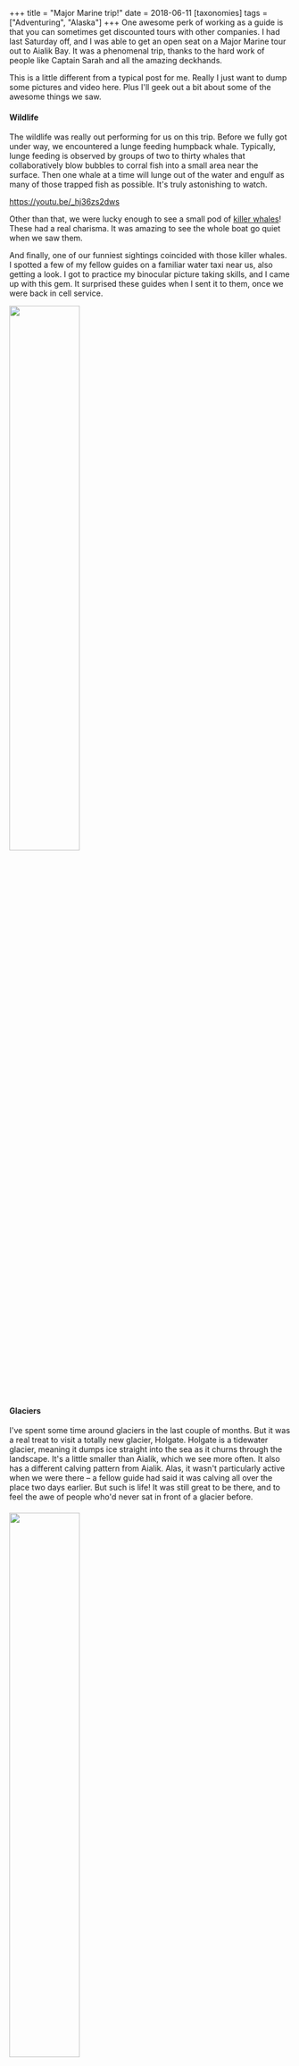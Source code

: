 +++
title = "Major Marine trip!"
date = 2018-06-11
[taxonomies]
tags = ["Adventuring", "Alaska"]
+++
One awesome perk of working as a guide is that you can sometimes get discounted tours with other companies. I had last Saturday off, and I was able to get an open seat on a Major Marine tour out to Aialik Bay. It was a phenomenal trip, thanks to the hard work of people like Captain Sarah and all the amazing deckhands.

This is a little different from a typical post for me. Really I just want to dump some pictures and video here. Plus I'll geek out a bit about some of the awesome things we saw.

#### Wildlife

The wildlife was really out performing for us on this trip. Before we fully got under way, we encountered a lunge feeding humpback whale. Typically, lunge feeding is observed by groups of two to thirty whales that collaboratively blow bubbles to corral fish into a small area near the surface. Then one whale at a time will lunge out of the water and engulf as many of those trapped fish as possible. It's truly astonishing to watch.

https://youtu.be/_hj36zs2dws

Other than that, we were lucky enough to see a small pod of [killer whales](https://heytasha.com/questions/2018/05/killer-whales/)! These had a real charisma. It was amazing to see the whole boat go quiet when we saw them.

And finally, one of our funniest sightings coincided with those killer whales. I spotted a few of my fellow guides on a familiar water taxi near us, also getting a look. I got to practice my binocular picture taking skills, and I came up with this gem. It surprised these guides when I sent it to them, once we were back in cell service.

<img src="/img/questions-wp-content-uploads-2018-06-IMG_4154.jpg" class="center" width=50%>

#### Glaciers

I've spent some time around glaciers in the last couple of months. But it was a real treat to visit a totally new glacier, Holgate. Holgate is a tidewater glacier, meaning it dumps ice straight into the sea as it churns through the landscape. It's a little smaller than Aialik, which we see more often. It also has a different calving pattern from Aialik. Alas, it wasn't particularly active when we were there – a fellow guide had said it was calving all over the place two days earlier. But such is life! It was still great to be there, and to feel the awe of people who'd never sat in front of a glacier before.

#### <img src="/img/questions-wp-content-uploads-2018-06-IMG_4155.jpg" class="center" width=50%>
